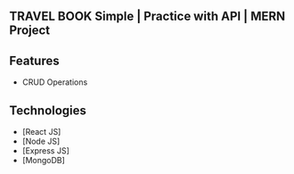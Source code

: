 ## TRAVEL BOOK Simple | Practice with API | MERN Project

## Features

- CRUD Operations
  
## Technologies 

- [React JS]
- [Node JS]
- [Express JS]
- [MongoDB]
